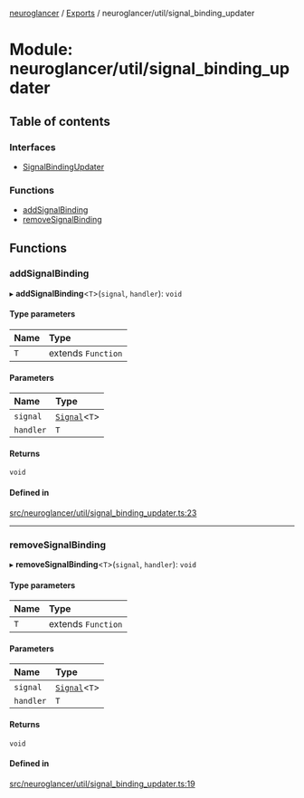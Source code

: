[neuroglancer](../README.md) / [Exports](../modules.md) / neuroglancer/util/signal\_binding\_updater

# Module: neuroglancer/util/signal\_binding\_updater

## Table of contents

### Interfaces

- [SignalBindingUpdater](../interfaces/neuroglancer_util_signal_binding_updater.SignalBindingUpdater.md)

### Functions

- [addSignalBinding](neuroglancer_util_signal_binding_updater.md#addsignalbinding)
- [removeSignalBinding](neuroglancer_util_signal_binding_updater.md#removesignalbinding)

## Functions

### addSignalBinding

▸ **addSignalBinding**<`T`\>(`signal`, `handler`): `void`

#### Type parameters

| Name | Type |
| :------ | :------ |
| `T` | extends `Function` |

#### Parameters

| Name | Type |
| :------ | :------ |
| `signal` | [`Signal`](../classes/neuroglancer_util_signal.Signal.md)<`T`\> |
| `handler` | `T` |

#### Returns

`void`

#### Defined in

[src/neuroglancer/util/signal_binding_updater.ts:23](https://github.com/ActiveBrainAtlas2/neuroglancer/blob/91617476/src/neuroglancer/util/signal_binding_updater.ts#L23)

___

### removeSignalBinding

▸ **removeSignalBinding**<`T`\>(`signal`, `handler`): `void`

#### Type parameters

| Name | Type |
| :------ | :------ |
| `T` | extends `Function` |

#### Parameters

| Name | Type |
| :------ | :------ |
| `signal` | [`Signal`](../classes/neuroglancer_util_signal.Signal.md)<`T`\> |
| `handler` | `T` |

#### Returns

`void`

#### Defined in

[src/neuroglancer/util/signal_binding_updater.ts:19](https://github.com/ActiveBrainAtlas2/neuroglancer/blob/91617476/src/neuroglancer/util/signal_binding_updater.ts#L19)
